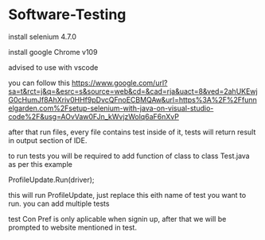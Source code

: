 # Software-Testing

install selenium 4.7.0

install google Chrome v109

advised to use with vscode

you can follow this https://www.google.com/url?sa=t&rct=j&q=&esrc=s&source=web&cd=&cad=rja&uact=8&ved=2ahUKEwjG0cHumJf8AhXriv0HHf9pDvcQFnoECBMQAw&url=https%3A%2F%2Ffunnelgarden.com%2Fsetup-selenium-with-java-on-visual-studio-code%2F&usg=AOvVaw0FJn_kWvjzWolq6aF6nXvP

after that run files, every file contains test inside of it, tests will return result in output section of IDE.

to run tests you will be required to add function of class to class Test.java as per this example

ProfileUpdate.Run(driver);

this will run ProfileUpdate, just replace this eith name of test you want to run. 
you can add multiple tests

test Con Pref is only aplicable when signin up, after that we will be prompted to website mentioned in test.

